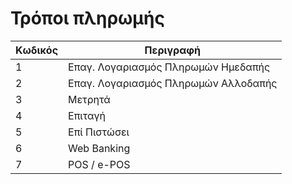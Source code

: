 # Τρόποι πληρωμής

| Κωδικός | Περιγραφή                            |
|---------|--------------------------------------|
| 1       | Επαγ. Λογαριασμός Πληρωμών Ημεδαπής  |
| 2       | Επαγ. Λογαριασμός Πληρωμών Αλλοδαπής |
| 3       | Μετρητά                              |
| 4       | Επιταγή                              |
| 5       | Επί Πιστώσει                         |
| 6       | Web Banking                          |
| 7       | POS / e-POS                          |
